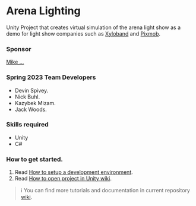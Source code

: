 # Arena Lighting
Unity Project that creates virtual simulation of the arena light show as a demo for light show companies such as [Xyloband](https://xylobands.com) and [Pixmob](https://www.pixmob.com).

### Sponsor
[Mike ...](mailto:musicmattersbookings@gmail.com)

### Spring 2023 Team Developers
- Devin Spivey.
- Nick Buhl.
- Kazybek Mizam.
- Jack Woods.

### Skills required
- Unity
- C#

### How to get started.
1. Read [How to setup a development environment](https://github.com/dss0029/arenalighting-spring2023/wiki/How-to-setup-a-development-environment).
2. Read [How to open project in Unity wiki](https://github.com/dss0029/arenalighting-spring2023/wiki/How-to-open-project-in-Unity).

> :information_source: You can find more tutorials and documentation in current repository [wiki](https://github.com/dss0029/arenalighting-spring2023/wiki).
